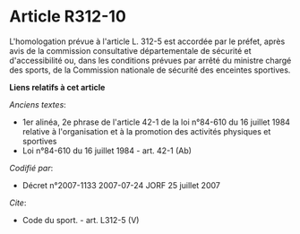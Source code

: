 # Article R312-10

L'homologation prévue à l'article L. 312-5 est accordée par le préfet, après avis de la commission consultative
départementale de sécurité et d'accessibilité ou, dans les conditions prévues par arrêté du ministre chargé des sports, de la
Commission nationale de sécurité des enceintes sportives.

**Liens relatifs à cet article**

_Anciens textes_:

  - 1er alinéa, 2e phrase de l'article 42-1 de la loi n°84-610 du 16 juillet 1984 relative à l'organisation et à la promotion des activités physiques et sportives
  - Loi n°84-610 du 16 juillet 1984 - art. 42-1 (Ab)

_Codifié par_:

  - Décret n°2007-1133 2007-07-24 JORF 25 juillet 2007

_Cite_:

  - Code du sport. - art. L312-5 (V)

